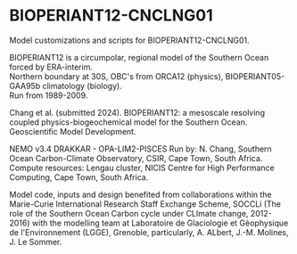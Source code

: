 # BIOPERIANT12-CNCLNG01
Model customizations and scripts for BIOPERIANT12-CNCLNG01.

BIOPERIANT12 is a circumpolar, regional model of the Southern Ocean forced by ERA-interim.   
Northern boundary at 30S, OBC's from ORCA12 (physics), BIOPERIANT05-GAA95b climatology (biology).  
Run from 1989-2009.  

Chang et al. (submitted 2024). BIOPERIANT12: a mesoscale resolving coupled physics-biogeochemical model for the Southern Ocean. Geoscientific Model Development.

NEMO v3.4 DRAKKAR - OPA-LIM2-PISCES
Run by: N. Chang, Southern Ocean Carbon-Climate Observatory, CSIR, Cape Town, South Africa.  
Compute resources: Lengau cluster, NICIS Centre for High Performance Computing, Cape Town, South Africa.  

Model code, inputs and design benefited from collaborations within the Marie-Curie International Research Staff Exchange Scheme, SOCCLi (The role of the Southern Ocean Carbon cycle under CLImate change, 2012-2016) with the modelling team at Laboratoire de Glaciologie et Gèophysique de l'Environnement (LGGE), Grenoble, particularly, A. ALbert, J.-M. Molines, J. Le Sommer.
